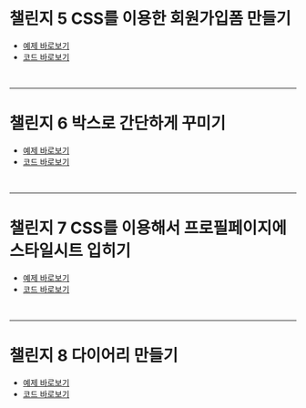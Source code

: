   # 챌린지 5 CSS를 이용한 회원가입폼 만들기
  - [ 예제 바로보기 ](https://bamjun.github.io/ozcodingschool_be_02_homework/2___HTML_CSS/20240108_css_2%EC%B0%A8/5%20CSS%EB%A5%BC%20%EC%9D%B4%EC%9A%A9%ED%95%9C%20%ED%9A%8C%EC%9B%90%EA%B0%80%EC%9E%85%20%ED%8F%BC%20%EB%A7%8C%EB%93%A4%EA%B8%B0.html)  
  - [ 코드 바로보기 ](https://github.com/bamjun/ozcodingschool_be_02_homework/blob/main/2___HTML_CSS/20240108_css_2%EC%B0%A8/5%20CSS%EB%A5%BC%20%EC%9D%B4%EC%9A%A9%ED%95%9C%20%ED%9A%8C%EC%9B%90%EA%B0%80%EC%9E%85%20%ED%8F%BC%20%EB%A7%8C%EB%93%A4%EA%B8%B0.html)  

  <br>  

  ---  

  # 챌린지 6 박스로 간단하게 꾸미기  
  - [ 예제 바로보기 ](https://bamjun.github.io/ozcodingschool_be_02_homework/2___HTML_CSS/20240108_css_2%EC%B0%A8/6%20%EB%B0%95%EC%8A%A4%EB%A1%9C%20%EA%B0%84%EB%8B%A8%ED%95%98%EA%B2%8C%20%EA%BE%B8%EB%AF%B8%EA%B8%B0.html)  
  - [ 코드 바로보기 ](https://github.com/bamjun/ozcodingschool_be_02_homework/blob/main/2___HTML_CSS/20240108_css_2%EC%B0%A8/6%20%EB%B0%95%EC%8A%A4%EB%A1%9C%20%EA%B0%84%EB%8B%A8%ED%95%98%EA%B2%8C%20%EA%BE%B8%EB%AF%B8%EA%B8%B0.html)  

  <br>  

  ---  

  # 챌린지 7 CSS를 이용해서 프로필페이지에 스타일시트 입히기  
  - [ 예제 바로보기 ](https://bamjun.github.io/ozcodingschool_be_02_homework/2___HTML_CSS/20240108_css_2%EC%B0%A8/7%20%ED%94%84%EB%A1%9C%ED%95%84%20%ED%8E%98%EC%9D%B4%EC%A7%80%20css.html)  
  - [ 코드 바로보기 ](https://github.com/bamjun/ozcodingschool_be_02_homework/blob/main/2___HTML_CSS/20240108_css_2%EC%B0%A8/7%20%ED%94%84%EB%A1%9C%ED%95%84%20%ED%8E%98%EC%9D%B4%EC%A7%80%20css.html)  

  <br>  

  ---  

  # 챌린지 8 다이어리 만들기  
  - [ 예제 바로보기 ](https://bamjun.github.io/ozcodingschool_be_02_homework/2___HTML_CSS/20240108_css_2%EC%B0%A8/8%20%EC%9D%BC%EA%B8%B0%EC%9E%A5.html)  
  - [ 코드 바로보기 ](https://github.com/bamjun/ozcodingschool_be_02_homework/blob/main/2___HTML_CSS/20240108_css_2%EC%B0%A8/8%20%EC%9D%BC%EA%B8%B0%EC%9E%A5.html)  